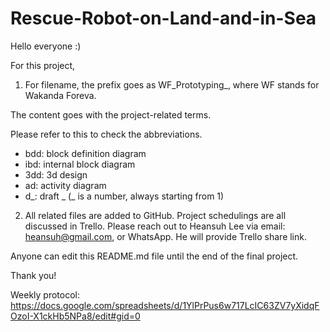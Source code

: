 # Rescue-Robot-on-Land-and-in-Sea

Hello everyone :)

For this project,

1) For filename, the prefix goes as WF_Prototyping_, where WF stands for Wakanda Foreva.

The content goes with the project-related terms.

Please refer to this to check the abbreviations.
- bdd: block definition diagram
- ibd: internal block diagram
- 3dd: 3d design
- ad: activity diagram
- d_: draft _ (_ is a number, always starting from 1)

2) All related files are added to GitHub. Project schedulings are all discussed in Trello. Please reach out to Heansuh Lee via email: heansuh@gmail.com, or WhatsApp. He will provide Trello share link.

Anyone can edit this README.md file until the end of the final project.

Thank you!

Weekly protocol: https://docs.google.com/spreadsheets/d/1YlPrPus6w717LcIC63ZV7yXidqFOzoI-X1ckHb5NPa8/edit#gid=0

